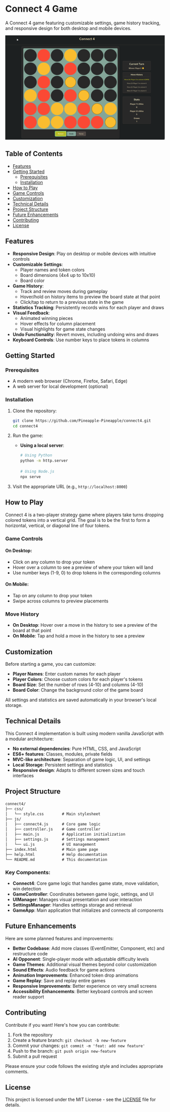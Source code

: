 # Connect 4 Game

A Connect 4 game featuring customizable settings, game history tracking, and responsive design for both desktop and mobile devices.

![Connect 4 Game Screenshot](screenshots/game.png)

## Table of Contents

- [Features](#features)
- [Getting Started](#getting-started)
  - [Prerequisites](#prerequisites)
  - [Installation](#installation)
- [How to Play](#how-to-play)
- [Game Controls](#game-controls)
- [Customization](#customization)
- [Technical Details](#technical-details)
- [Project Structure](#project-structure)
- [Future Enhancements](#future-enhancements)
- [Contributing](#contributing)
- [License](#license)

## Features

- **Responsive Design**: Play on desktop or mobile devices with intuitive controls
- **Customizable Settings**:
  - Player names and token colors
  - Board dimensions (4x4 up to 10x10)
  - Board color
- **Game History**:
  - Track and review moves during gameplay
  - Hover/hold on history items to preview the board state at that point
  - Click/tap to return to a previous state in the game
- **Statistics Tracking**: Persistently records wins for each player and draws
- **Visual Feedback**:
  - Animated winning pieces
  - Hover effects for column placement
  - Visual highlights for game state changes
- **Undo Functionality**: Revert moves, including undoing wins and draws
- **Keyboard Controls**: Use number keys to place tokens in columns

## Getting Started

### Prerequisites

- A modern web browser (Chrome, Firefox, Safari, Edge)
- A web server for local development (optional)

### Installation

1. Clone the repository:
   ```bash
   git clone https://github.com/Pineapple-Pineapple/connect4.git
   cd connect4
   ```

2. Run the game:
   - **Using a local server**:
     ```bash
     # Using Python
     python -m http.server
     
     # Using Node.js
     npx serve
     ```

3. Visit the appropriate URL (e.g., `http://localhost:8000`)

## How to Play

Connect 4 is a two-player strategy game where players take turns dropping colored tokens into a vertical grid. The goal is to be the first to form a horizontal, vertical, or diagonal line of four tokens.

### Game Controls

#### On Desktop:
- Click on any column to drop your token
- Hover over a column to see a preview of where your token will land
- Use number keys (1-9, 0) to drop tokens in the corresponding columns

#### On Mobile:
- Tap on any column to drop your token
- Swipe across columns to preview placements

### Move History
- **On Desktop**: Hover over a move in the history to see a preview of the board at that point
- **On Mobile**: Tap and hold a move in the history to see a preview

## Customization

Before starting a game, you can customize:

- **Player Names**: Enter custom names for each player
- **Player Colors**: Choose custom colors for each player's tokens
- **Board Size**: Set the number of rows (4-10) and columns (4-10)
- **Board Color**: Change the background color of the game board

All settings and statistics are saved automatically in your browser's local storage.

## Technical Details

This Connect 4 implementation is built using modern vanilla JavaScript with a modular architecture:

- **No external dependencies**: Pure HTML, CSS, and JavaScript
- **ES6+ features**: Classes, modules, private fields
- **MVC-like architecture**: Separation of game logic, UI, and settings
- **Local Storage**: Persistent settings and statistics
- **Responsive design**: Adapts to different screen sizes and touch interfaces

## Project Structure

```
connect4/
├── css/
│   └── style.css        # Main stylesheet
├── js/
│   ├── connect4.js      # Core game logic
│   ├── controller.js    # Game controller
│   ├── main.js          # Application initialization
│   ├── settings.js      # Settings management
│   └── ui.js            # UI management
├── index.html           # Main game page
├── help.html            # Help documentation
└── README.md            # This documentation
```

### Key Components:

- **Connect4**: Core game logic that handles game state, move validation, win detection
- **GameController**: Coordinates between game logic, settings, and UI
- **UIManager**: Manages visual presentation and user interaction
- **SettingsManager**: Handles settings storage and retrieval
- **GameApp**: Main application that initializes and connects all components

## Future Enhancements

Here are some planned features and improvements:

- **Better Codebase**: Add more classes (EventEmitter, Component, etc) and restructure code
- **AI Opponent**: Single-player mode with adjustable difficulty levels
- **Game Themes**: Additional visual themes beyond color customization
- **Sound Effects**: Audio feedback for game actions
- **Animation Improvements**: Enhanced token drop animations
- **Game Replay**: Save and replay entire games
- **Responsive Improvements**: Better experience on very small screens
- **Accessibility Enhancements**: Better keyboard controls and screen reader support

## Contributing

Contribute if you want! Here's how you can contribute:

1. Fork the repository
2. Create a feature branch: `git checkout -b new-feature`
3. Commit your changes: `git commit -m 'feat: add new feature'`
4. Push to the branch: `git push origin new-feature`
5. Submit a pull request

Please ensure your code follows the existing style and includes appropriate comments.

## License

This project is licensed under the MIT License - see the [LICENSE](LICENSE) file for details.

